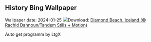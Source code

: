 ## History Bing Wallpaper
Wallpaper date: 2024-01-25
![](https://www.bing.com/th?id=OHR.IcelandBeach_EN-GB3731647332_UHD.jpg&w=1000)Download: [Diamond Beach, Iceland (© Rachid Dahnoun/Tandem Stills + Motion)](https://www.bing.com/th?id=OHR.IcelandBeach_EN-GB3731647332_UHD.jpg)

Auto get programm by LtgX
